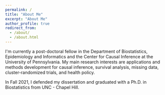 ```yaml
---
permalink: /
title: "About Me"
excerpt: "About Me"
author_profile: true
redirect_from: 
  - /about/
  - /about.html
---
```


I'm currently a post-doctoral fellow in the Department of Biostatistics, Epidemiology and Informatics and the Center for Causal Inference at the University of Pennsylvania. My main research interests are applications and methods development for causal inference, survival analysis, missing data, cluster-randomized trials, and health policy.

In Fall 2021, I defended my dissertation and graduated with a Ph.D. in Biostatistics from UNC - Chapel Hill.
